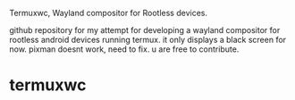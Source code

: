 Termuxwc, Wayland compositor for Rootless devices.







github repository for my attempt for developing a wayland compositor for rootless android devices running termux. it only displays a black screen for now. pixman doesnt work, need to fix. u are free to contribute.
# termuxwc
